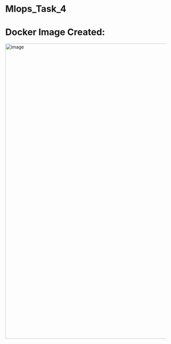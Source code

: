 # Mlops_Task_4
# Docker Image Created:

<img width="925" alt="image" src="https://github.com/RumaisaIlyas/Mlops_Task_4/assets/119864397/3fdefbde-c878-4def-864d-77a4309f53a6">
